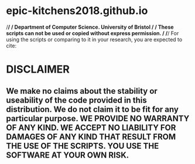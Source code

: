# epic-kitchens2018.github.io

/********************************************************************************/
/** Department of Computer Science. University of Bristol **/
/** These scripts can not be used or copied without express permission. **/
/********************************************************************************/
For using the scripts or comparing to it in your research, you are expected to cite:


DISCLAIMER
==========
We make no claims about the stability or useability of the code
provided in this distribution. We do not claim it to be fit for
any particular purpose.
WE PROVIDE NO WARRANTY OF ANY KIND.
WE ACCEPT NO LIABILITY FOR DAMAGES OF ANY KIND
THAT RESULT FROM THE USE OF THE SCRIPTS.
YOU USE THE SOFTWARE AT YOUR OWN RISK.
--------------
